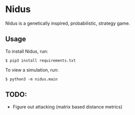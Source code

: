 # Nidus

Nidus is a genetically inspired, probabilistic, strategy game.
## Usage

To install Nidus, run:
```
$ pip3 install requirements.txt
```

To view a simulation, run:
```
$ python3 -m nidus.main
```

## TODO:
- Figure out attacking (matrix based distance metrics)
